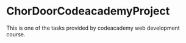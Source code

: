 # ChorDoorCodeacademyProject

This is one of the tasks provided by codeacademy web development course.
